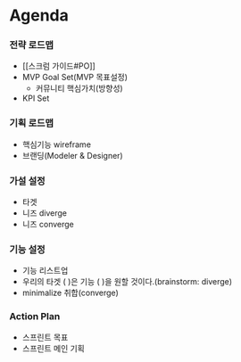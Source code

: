 # Agenda
### 전략 로드맵
- [[스크럼 가이드#PO]]
- MVP Goal Set(MVP 목표설정)
	- 커뮤니티 핵심가치(방향성)
- KPI Set

### 기획 로드맵
- 핵심기능 wireframe
- 브랜딩(Modeler & Designer)

### 가설 설정
- 타겟
- 니즈 diverge 
- 니즈 converge

### 기능 설정
- 기능 리스트업
- 우리의 타겟 (  )은 기능 (  )을 원할 것이다.(brainstorm: diverge)
- minimalize 취합(converge)

### Action Plan
- 스프린트 목표
- 스프린트 메인 기획